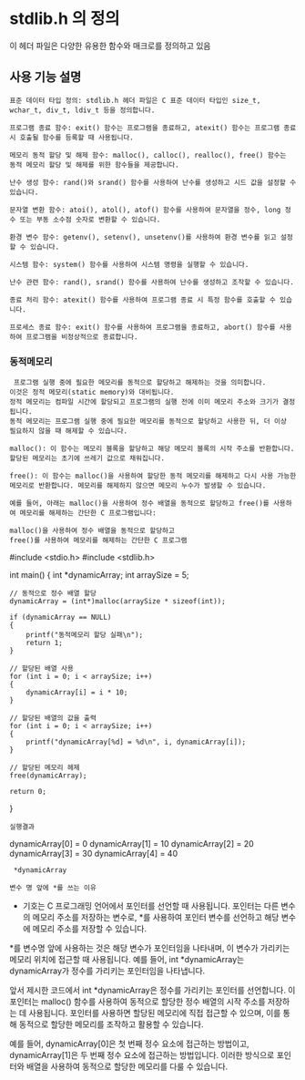 # stdlib.h 의 정의

이 헤더 파일은 다양한 유용한 함수와 매크로를 정의하고 있음

## 사용 기능 설명
```
표준 데이터 타입 정의: stdlib.h 헤더 파일은 C 표준 데이터 타입인 size_t, wchar_t, div_t, ldiv_t 등을 정의합니다.

프로그램 종료 함수: exit() 함수는 프로그램을 종료하고, atexit() 함수는 프로그램 종료 시 호출될 함수를 등록할 때 사용됩니다.

메모리 동적 할당 및 해제 함수: malloc(), calloc(), realloc(), free() 함수는 동적 메모리 할당 및 해제를 위한 함수들을 제공합니다.

난수 생성 함수: rand()와 srand() 함수를 사용하여 난수를 생성하고 시드 값을 설정할 수 있습니다.

문자열 변환 함수: atoi(), atol(), atof() 함수를 사용하여 문자열을 정수, long 정수 또는 부동 소수점 숫자로 변환할 수 있습니다.

환경 변수 함수: getenv(), setenv(), unsetenv()를 사용하여 환경 변수를 읽고 설정할 수 있습니다.

시스템 함수: system() 함수를 사용하여 시스템 명령을 실행할 수 있습니다.

난수 관련 함수: rand(), srand() 함수를 사용하여 난수를 생성하고 조작할 수 있습니다.

종료 처리 함수: atexit() 함수를 사용하여 프로그램 종료 시 특정 함수를 호출할 수 있습니다.

프로세스 종료 함수: exit() 함수를 사용하여 프로그램을 종료하고, abort() 함수를 사용하여 프로그램을 비정상적으로 종료합니다.
```

### 동적메모리
```
 프로그램 실행 중에 필요한 메모리를 동적으로 할당하고 해제하는 것을 의미합니다.
이것은 정적 메모리(static memory)와 대비됩니다.
정적 메모리는 컴파일 시간에 할당되고 프로그램의 실행 전에 이미 메모리 주소와 크기가 결정됩니다.
동적 메모리는 프로그램 실행 중에 필요한 메모리를 동적으로 할당하고 사용한 뒤, 더 이상 필요하지 않을 때 해제할 수 있습니다.
```
```
malloc(): 이 함수는 메모리 블록을 할당하고 해당 메모리 블록의 시작 주소를 반환합니다. 할당된 메모리는 초기에 쓰레기 값으로 채워집니다.

free(): 이 함수는 malloc()을 사용하여 할당한 동적 메모리를 해제하고 다시 사용 가능한 메모리로 반환합니다. 메모리를 해제하지 않으면 메모리 누수가 발생할 수 있습니다.

예를 들어, 아래는 malloc()을 사용하여 정수 배열을 동적으로 할당하고 free()를 사용하여 메모리를 해제하는 간단한 C 프로그램입니다:
```
```
malloc()을 사용하여 정수 배열을 동적으로 할당하고
free()를 사용하여 메모리를 해제하는 간단한 C 프로그램
```
#include <stdio.h>
#include <stdlib.h>

int main()
{
	int *dynamicArray;
	int arraySize = 5;

	// 동적으로 정수 배열 할당
	dynamicArray = (int*)malloc(arraySize * sizeof(int));

	if (dynamicArray == NULL)
	{
		printf("동적메모리 할당 실패\n");
		return 1;
	}

	// 할당된 배열 사용
	for (int i = 0; i < arraySize; i++)
	{
		dynamicArray[i] = i * 10;
	}

	// 할당된 배열의 값을 출력
	for (int i = 0; i < arraySize; i++) 
	{
		printf("dynamicArray[%d] = %d\n", i, dynamicArray[i]);
	}

	// 할당된 메모리 헤제 
	free(dynamicArray);

	return 0;
}
```
실행결과
```
dynamicArray[0] = 0
dynamicArray[1] = 10
dynamicArray[2] = 20
dynamicArray[3] = 30
dynamicArray[4] = 40
```
 *dynamicArray

변수 명 앞에 *를 쓰는 이유
```
* 기호는 C 프로그래밍 언어에서 포인터를 선언할 때 사용됩니다. 포인터는 다른 변수의 메모리 주소를 저장하는 변수로, *를 사용하여 포인터 변수를 선언하고 해당 변수에 메모리 주소를 저장할 수 있습니다.

*를 변수명 앞에 사용하는 것은 해당 변수가 포인터임을 나타내며, 이 변수가 가리키는 메모리 위치에 접근할 때 사용됩니다. 예를 들어, int *dynamicArray는 dynamicArray가 정수를 가리키는 포인터임을 나타냅니다.

앞서 제시한 코드에서 int *dynamicArray은 정수를 가리키는 포인터를 선언합니다. 이 포인터는 malloc() 함수를 사용하여 동적으로 할당한 정수 배열의 시작 주소를 저장하는 데 사용됩니다. 포인터를 사용하면 할당된 메모리에 직접 접근할 수 있으며, 이를 통해 동적으로 할당한 메모리를 조작하고 활용할 수 있습니다.

예를 들어, dynamicArray[0]은 첫 번째 정수 요소에 접근하는 방법이고, dynamicArray[1]은 두 번째 정수 요소에 접근하는 방법입니다. 이러한 방식으로 포인터와 배열을 사용하여 동적으로 할당한 메모리를 다룰 수 있습니다.
```

